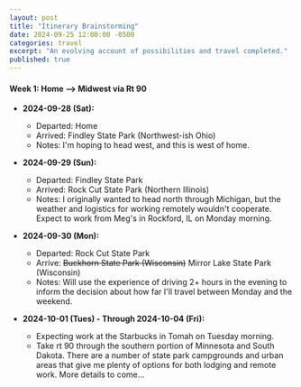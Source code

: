 ```yaml
---
layout: post
title: "Itinerary Brainstorming"
date: 2024-09-25 12:00:00 -0500
categories: travel
excerpt: "An evolving account of possibilities and travel completed."
published: true
---
```


#### Week 1: Home --> Midwest via Rt 90

- **2024-09-28 (Sat):**  
  - Departed: Home  
  - Arrived: Findley State Park (Northwest-ish Ohio) 
  - Notes: I'm hoping to head west, and this is west of home.  

- **2024-09-29 (Sun):**  
  - Departed: Findley State Park  
  - Arrived: Rock Cut State Park (Northern Illinois)  
  - Notes: I originally wanted to head north through Michigan, but the weather and logistics for working remotely wouldn't cooperate. Expect to work from Meg's in Rockford, IL on Monday morning.  

- **2024-09-30 (Mon):**  
  - Departed: Rock Cut State Park  
  - Arrive: ~~Buckhorn State Park (Wisconsin)~~ Mirror Lake State Park (Wisconsin)
  - Notes:  Will use the experience of driving 2+ hours in the evening to inform the decision about how far I'll travel between Monday and the weekend.

- **2024-10-01 (Tues) - Through 2024-10-04 (Fri):**  
  - Expecting work at the Starbucks in Tomah on Tuesday morning.
  - Take rt 90 through the southern portion of Minnesota and South Dakota.  There are a number of state park campgrounds and urban areas that give me plenty of options for both lodging and remote work.  More details to come...
  